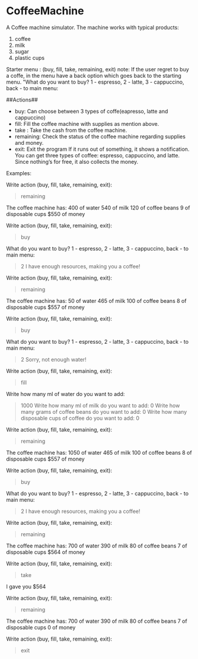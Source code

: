 # CoffeeMachine
A Coffee machine simulator. The machine works with typical products: 

1. coffee
2. milk 
3. sugar
4. plastic cups


Starter menu : (buy, fill, take, remaining, exit)
note: If the user regret to buy a coffe, in the menu have a back option which goes back to the starting menu.
"What do you want to buy? 1 - espresso, 2 - latte, 3 - cappuccino, back - to main menu:

##Actions##
- buy: Can choose between 3 types of coffe(eapresso, latte and cappuccino)
- fill: Fill the coffee machine with supplies as mention above.
- take : Take the cash from the coffee machine.
- remaining: Check the status of the coffee machine regarding supplies and money.
- exit: Exit the program
If it runs out of something, it shows a notification. You can get three types of coffee: espresso, cappuccino, and latte. Since nothing’s for free, it also collects the money.

Examples:

Write action (buy, fill, take, remaining, exit):
> remaining

The coffee machine has:
400 of water
540 of milk
120 of coffee beans
9 of disposable cups
$550 of money

Write action (buy, fill, take, remaining, exit):
> buy

What do you want to buy? 1 - espresso, 2 - latte, 3 - cappuccino, back - to main menu:
> 2
I have enough resources, making you a coffee!

Write action (buy, fill, take, remaining, exit):
> remaining

The coffee machine has:
50 of water
465 of milk
100 of coffee beans
8 of disposable cups
$557 of money

Write action (buy, fill, take, remaining, exit):
> buy

What do you want to buy? 1 - espresso, 2 - latte, 3 - cappuccino, back - to main menu:
> 2
Sorry, not enough water!

Write action (buy, fill, take, remaining, exit):
> fill

Write how many ml of water do you want to add:
> 1000
Write how many ml of milk do you want to add:
> 0
Write how many grams of coffee beans do you want to add:
> 0
Write how many disposable cups of coffee do you want to add:
> 0

Write action (buy, fill, take, remaining, exit):
> remaining

The coffee machine has:
1050 of water
465 of milk
100 of coffee beans
8 of disposable cups
$557 of money

Write action (buy, fill, take, remaining, exit):
> buy

What do you want to buy? 1 - espresso, 2 - latte, 3 - cappuccino, back - to main menu:
> 2
I have enough resources, making you a coffee!

Write action (buy, fill, take, remaining, exit):
> remaining

The coffee machine has:
700 of water
390 of milk
80 of coffee beans
7 of disposable cups
$564 of money

Write action (buy, fill, take, remaining, exit):
> take

I gave you $564

Write action (buy, fill, take, remaining, exit):
> remaining

The coffee machine has:
700 of water
390 of milk
80 of coffee beans
7 of disposable cups
0 of money

Write action (buy, fill, take, remaining, exit):
> exit
